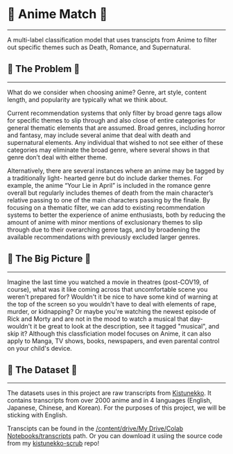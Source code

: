 # 👾 Anime Match 👾
----
A multi-label classification model that uses transcipts from Anime to filter out specific themes such as Death, Romance, and Supernatural. 

## 👾 The Problem 👾
---
What do we consider when choosing anime? Genre, art style, content length, and popularity are typically what we think about.

Current recommendation systems that only filter by broad genre tags allow for specific themes to slip through and also close of entire categories for general thematic elements that are assumed. Broad genres, including horror and fantasy, may include several anime that deal with death and supernatural elements. Any individual that wished to not see either of these categories may eliminate the broad genre, where several shows in that genre don’t deal with either theme. 

Alternatively, there are several instances where an anime may be tagged by a traditionally light- hearted genre but do include darker themes. For example, the anime “Your Lie in April” is included in the romance genre overall but regularly includes themes of death from the main character’s relative passing to one of the main characters passing by the finale. By focusing on a thematic filter, we can add to existing recommendation systems to better the experience of anime enthusiasts, both by reducing the amount of anime with minor mentions of exclusionary themes to slip through due to their overarching genre tags, and by broadening the available recommendations with previously excluded larger genres.

## 👾 The Big Picture 👾
----
Imagine the last time you watched a movie in theatres (post-COV19, of course), what was it like coming across that uncomfortable scene you weren't prepared for? Wouldn't it be nice to have some kind of warning at the top of the screen so you wouldn't have to deal with elements of rape, murder, or kidnapping? Or maybe you're watching the newest episode of Rick and Morty and are not in the mood to watch a musical that day- wouldn't it be great to look at the description, see it tagged "musical", and skip it? Although this classficiation model focuses on Anime, it can also apply to Manga, TV shows, books, newspapers, and even parental control on your child's device.


## 👾 The Dataset 👾
---
The datasets uses in this project are raw transcripts from [Kistunekko](https://kitsunekko.net). It contains transcripts from over 2000 anime and in 4 languages (English, Japanese, Chinese, and Korean). For the purposes of this project, we will be sticking with English.

Transcipts can be found in the [/content/drive/My Drive/Colab Notebooks/transcripts]() path. Or you can download it usiing the source code from my [kistunekko-scrub](https://github.com/Imanisima/kitsunekko-scrub) repo!
